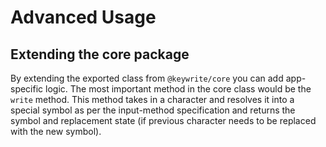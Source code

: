 # Advanced Usage

## Extending the core package

By extending the exported class from `@keywrite/core` you can add
app-specific logic. The most important method in the core class would be the
`write` method. This method takes in a character and resolves it into a special
symbol as per the input-method specification and returns the symbol and replacement
state (if previous character needs to be replaced with the new symbol).
